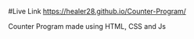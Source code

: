 #Live Link
 https://healer28.github.io/Counter-Program/

 Counter Program made using HTML, CSS and Js
